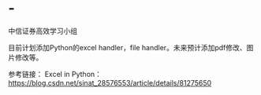 # -
中信证券高效学习小组

目前计划添加Python的excel handler，file handler。未来预计添加pdf修改、图片修改等。

参考链接：
  Excel in Python：https://blog.csdn.net/sinat_28576553/article/details/81275650
